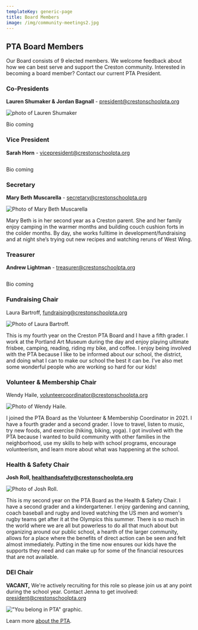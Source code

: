```yaml
---
templateKey: generic-page
title: Board Members
image: /img/community-meetings2.jpg
---
```

## **PTA Board Members**

Our Board consists of 9 elected members. We welcome feedback about how we can best serve and support the Creston community. Interested in becoming a board member? Contact our current PTA President.

### **Co-Presidents**

**Lauren Shumaker & Jordan Bagnall** - [president@crestonschoolpta.org](president@crestonschoolpta.org)

![photo of Lauren Shumaker](/img/img_9312.jpg "Lauren Shumaker")

Bio coming 

### **Vice President**

**Sarah Horn** - vicepresident@crestonschoolpta.org 

![]()

Bio coming 

### **Secretary**

**Mary Beth Muscarella** - secretary@crestonschoolpta.org  

![Photo of Mary Beth Muscarella](/img/img_0730.jpg)

<!--StartFragment-->

Mary Beth is in her second year as a Creston parent. She and her family enjoy camping in the warmer months and building couch cushion forts in the colder months. By day, she works fulltime in development/fundraising and at night she’s trying out new recipes and watching reruns of West Wing.

<!--EndFragment-->

### **Treasurer**

**Andrew Lightman** - treasurer@crestonschoolpta.org  

![]()

B﻿io coming

### **Fundraising Chair**

Laura Bartroff, fundraising@crestonschoolpta.org

![Photo of Laura Bartroff.](/img/img_5127.jpeg)

This is my fourth year on the Creston PTA Board and I have a fifth grader. I work at the Portland Art Museum during the day and enjoy playing ultimate frisbee, camping, reading, riding my bike, and coffee. I enjoy being involved with the PTA because I like to be informed about our school, the district, and doing what I can to make our school the best it can be. I’ve also met some wonderful people who are working so hard for our kids! 

### **Volunteer & Membership Chair**

Wendy Haile, volunteercoordinator@crestonschoolpta.org

![Photo of Wendy Haile.](/img/img_5126.jpeg)

I joined the PTA Board as the Volunteer & Membership Coordinator in 2021. I have a fourth grader and a second grader. I love to travel, listen to music, try new foods, and exercise (hiking, biking, yoga). I got involved with the PTA because I wanted to build community with other families in the neighborhood, use my skills to help with school programs, encourage volunteerism, and learn more about what was happening at the school.

### **Health & Safety Chair**

**Josh Roll, healthandsafety@crestonschoolpta.org**

![Photo of Josh Roll.](/img/img_5128.jpeg)

This is my second year on the PTA Board as the Health & Safety Chair. I have a second grader and a kindergartener. I enjoy gardening and canning, coach baseball and rugby and loved watching the US men and women's rugby teams get after it at the Olympics this summer. There is so much in the world where we are all but powerless to do all that much about but organizing around our public school, a hearth of the larger community, allows for a place where the benefits of direct action can be seen and felt almost immediately. Putting in the time now ensures our kids have the supports they need and can make up for some of the financial resources that are not available.

### **DEI Chair**

**VACANT,** We're actively recruiting for this role so please join us at any point during the school year. Contact Jenna to get involved: president@crestonschoolpta.org

!["You belong in PTA" graphic.](/img/pta-creates-supports-amplifies-tw.png)

Learn more [about the PTA](https://crestonschoolpta.org/about/about-creston-pta).